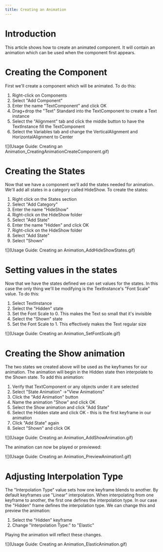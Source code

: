 ```yaml
---
title: Creating an Animation
---
```


# Introduction

This article shows how to create an animated component.  It will contain an animation which can be used when the component first appears.

# Creating the Component

First we'll create a component which will be animated.  To do this:

1. Right-click on Components
1. Select "Add Component"
1. Enter the name "TextComponent" and click OK
1. Drag+drop the "Text" Standard into the TextComponent to create a Text instance
1. Select the "Alignment" tab and click the middle button to have the TextInstance fill the TextComponent
1. Select the Variables tab and change the VerticalAlignment and HorizontalAlignment to Center

![](Usage Guide: Creating an Animation_CreatingAnimationCreateComponent.gif)

# Creating the States

Now that we have a component we'll add the states needed for animation.  We'll add all states in a category called HideShow.  To create the states:

1. Right click on the States section
1. Select "Add Category"
1. Enter the name "HideShow"
1. Right-click on the HideShow folder
1. Select "Add State"
1. Enter the name "Hidden" and click OK
1. Right-click on the HideShow folder
1. Select "Add State"
1. Select "Shown"

![](Usage Guide: Creating an Animation_AddHideShowStates.gif)

# Setting values in the states

Now that we have the states defined we can set values for the states.  In this case the only thing we'll be modifying is the TextInstance's "Font Scale" value.  To do this:

1. Select TextInstance
1. Select the "Hidden" state
1. Set the Font Scale to 0.  This makes the Text so small that it's invisible
1. Select the "Shown" state
1. Set the Font Scale to 1.  This effectively makes the Text regular size

![](Usage Guide: Creating an Animation_SetFontScale.gif)

# Creating the Show animation

The two states we created above will be used as the keyframes for our animation.  The animation will begin in the Hidden state then interpolate to the Shown state.  To add this animation:

1. Verify that TextComponent or any objects under it are selected
1. Select "State Animation" ->"View Animations"
1. Click the "Add Animation" button
1. Name the animation "Show" and click OK
1. Select the Show animation and click "Add State"
1. Select the Hidden state and click OK - this is the first keyframe in our animation
1. Click "Add State" again
1. Select "Shown" and click OK

![](Usage Guide: Creating an Animation_AddShowAnimation.gif)

The animation can now be played or previewed:

![](Usage Guide: Creating an Animation_PreviewAnimation1.gif)

# Adjusting Interpolation Type

The "Interpolation Type" value sets how one keyframe blends to another. By default keyframes use "Linear" interpolation.  When interpolating from one keyframe to another, the first one defines the interpolation type.  In our case the "Hidden" frame defines the interpolation type.  We can change this and preview the animation:

1. Select the "Hidden" keyframe
1. Change "Interpolation Type:" to "Elastic"

Playing the animation will reflect these changes.

![](Usage Guide: Creating an Animation_ElasticAnimation.gif)